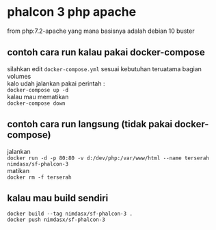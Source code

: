 # phalcon 3 php apache
from php:7.2-apache yang mana basisnya adalah debian 10 buster
## contoh cara run kalau pakai docker-compose
silahkan edit `docker-compose.yml` sesuai kebutuhan 
teruatama bagian volumes  
kalo udah jalankan pakai perintah :  
`docker-compose up -d`  
kalau mau mematikan  
`docker-compose down`
## contoh cara run langsung (tidak pakai docker-compose)
jalankan  
`docker run -d -p 80:80 -v d:/dev/php:/var/www/html --name terserah nimdasx/sf-phalcon-3` \
matikan  
`docker rm -f terserah`
## kalau mau build sendiri
`docker build --tag nimdasx/sf-phalcon-3 .` \
`docker push nimdasx/sf-phalcon-3`